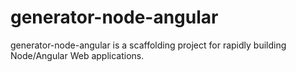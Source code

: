 # generator-node-angular
generator-node-angular is a scaffolding project for rapidly building Node/Angular Web applications.
